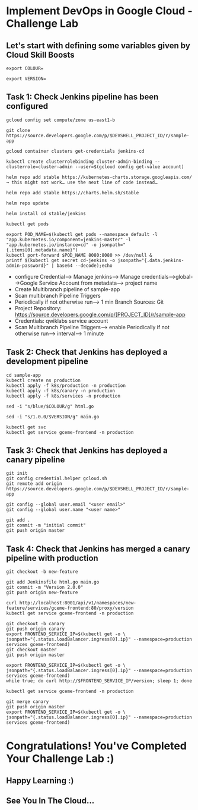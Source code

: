 # Implement DevOps in Google Cloud - Challenge Lab

## Let's start with defining some variables given by Cloud Skill Boosts
```
export COLOUR=
```

```
export VERSION=
```

## Task 1: Check Jenkins pipeline has been configured
```
gcloud config set compute/zone us-east1-b
```
```
git clone https://source.developers.google.com/p/$DEVSHELL_PROJECT_ID/r/sample-app

gcloud container clusters get-credentials jenkins-cd
```
```
kubectl create clusterrolebinding cluster-admin-binding --clusterrole=cluster-admin --user=$(gcloud config get-value account)

helm repo add stable https://kubernetes-charts.storage.googleapis.com/  → this might not work… use the next line of code instead…

helm repo add stable https://charts.helm.sh/stable

helm repo update

helm install cd stable/jenkins

kubectl get pods
```
```
export POD_NAME=$(kubectl get pods --namespace default -l "app.kubernetes.io/component=jenkins-master" -l "app.kubernetes.io/instance=cd" -o jsonpath="{.items[0].metadata.name}")
kubectl port-forward $POD_NAME 8080:8080 >> /dev/null &
printf $(kubectl get secret cd-jenkins -o jsonpath="{.data.jenkins-admin-password}" | base64 --decode);echo
```

- configure Credential--> Manage jenkins--> Manage credentials-->global-->Google Service Account from metadata--> project name
- Create Multibranch pipeline of sample-app 
- Scan multibranch Pipeline Triggers
- Periodically if not otherwise run--> 1 min
Branch Sources: Git
- Project Repository: https://source.developers.google.com/p/[PROJECT_ID]/r/sample-app
- Credentials: qwiklabs service account
- Scan Multibranch Pipeline Triggers--> enable Periodically if not otherwise run--> interval--> 1 minute
## Task 2: Check that Jenkins has deployed a development pipeline
```
cd sample-app
kubectl create ns production
kubectl apply -f k8s/production -n production
kubectl apply -f k8s/canary -n production
kubectl apply -f k8s/services -n production
```
```
sed -i "s/blue/$COLOUR/g" html.go
```
```
sed -i "s/1.0.0/$VERSION/g" main.go
```
```
kubectl get svc
kubectl get service gceme-frontend -n production
```


## Task 3: Check that Jenkins has deployed a canary pipeline
```
git init
git config credential.helper gcloud.sh
git remote add origin https://source.developers.google.com/p/$DEVSHELL_PROJECT_ID/r/sample-app
```
```
git config --global user.email "<user email>"
git config --global user.name "<user name>"
```
```
git add .
git commit -m "initial commit"
git push origin master
```
## Task 4: Check that Jenkins has merged a canary pipeline with production
```
git checkout -b new-feature

```
```
git add Jenkinsfile html.go main.go
git commit -m "Version 2.0.0"
git push origin new-feature
```
```
curl http://localhost:8001/api/v1/namespaces/new-feature/services/gceme-frontend:80/proxy/version
kubectl get service gceme-frontend -n production
```
```
git checkout -b canary
git push origin canary
export FRONTEND_SERVICE_IP=$(kubectl get -o \
jsonpath="{.status.loadBalancer.ingress[0].ip}" --namespace=production services gceme-frontend)
git checkout master
git push origin master
```
```
export FRONTEND_SERVICE_IP=$(kubectl get -o \
jsonpath="{.status.loadBalancer.ingress[0].ip}" --namespace=production services gceme-frontend)
while true; do curl http://$FRONTEND_SERVICE_IP/version; sleep 1; done
```
```
kubectl get service gceme-frontend -n production
```
```
git merge canary
git push origin master
export FRONTEND_SERVICE_IP=$(kubectl get -o \
jsonpath="{.status.loadBalancer.ingress[0].ip}" --namespace=production services gceme-frontend)

```

# Congratulations! You've Completed Your Challenge Lab :)
## Happy Learning :)
## See You In The Cloud...
